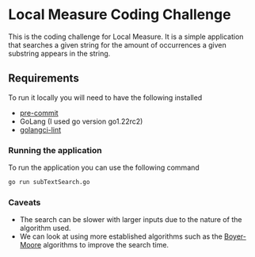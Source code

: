 # Local Measure Coding Challenge

This is the coding challenge for Local Measure. It is a simple application that searches a given string for the amount of occurrences a given substring appears in the string.

## Requirements
To run it locally you will need to have the following installed
 - [pre-commit](https://pre-commit.com/)
 - GoLang (I used go version go1.22rc2)
 - [golangci-lint](https://golangci-lint.run/)


### Running the application
To run the application you can use the following command
```bash
go run subTextSearch.go
```

### Caveats
- The search can be slower with larger inputs due to the nature of the algorithm used.
- We can look at using more established algorithms such as the [Boyer-Moore](https://en.wikipedia.org/wiki/Boyer%E2%80%93Moore_string-search_algorithm) algorithms to improve the search time.
